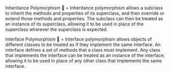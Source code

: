 Inheritance Polymorphism 🥲 = Inheritance polymorphism allows a subclass to inherit the methods and properties of its superclass, and then override or extend those methods and properties. The subclass can then be treated as an instance of its superclass, allowing it to be used in place of the superclass wherever the superclass is expected.

Interface Polymorphism 🥲 = Interface polymorphism allows objects of different classes to be treated as if they implement the same interface. An interface defines a set of methods that a class must implement. Any class that implements the interface can be treated as an instance of the interface, allowing it to be used in place of any other class that implements the same interface.
